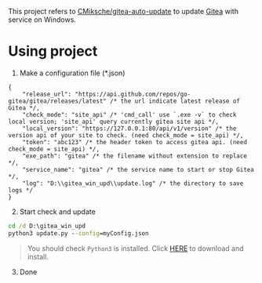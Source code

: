 This project refers to [CMiksche/gitea-auto-update](https://github.com/CMiksche/gitea-auto-update) to update [Gitea](https://gitea.io) with service on Windows.

# Using project

1. Make a configuration file (*.json)

```jsonc
{
    "release_url": "https://api.github.com/repos/go-gitea/gitea/releases/latest" /* the url indicate latest release of Gitea */,
    "check_mode": "site_api" /* 'cmd_call' use `.exe -v` to check local version; 'site_api' query currently gitea site api */,
    "local_version": "https://127.0.0.1:80/api/v1/version" /* the version api of your site to check. (need check_mode = site_api) */,
    "token": "abc123" /* the header token to access gitea api. (need check_mode = site_api) */,
    "exe_path": "gitea" /* the filename without extension to replace */,
    "service_name": "gitea" /* the service name to start or stop Gitea */,
    "log": "D:\\gitea_win_upd\\update.log" /* the directory to save logs */
}
```

2. Start check and update

```bat
cd /d D:\gitea_win_upd
python3 update.py --config=myConfig.json
```

> You should check `Python3` is installed. Click [HERE](https://www.python.org/downloads/) to download and install.

3. Done